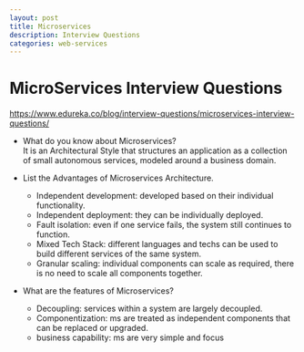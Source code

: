 ```yaml
---
layout: post
title: Microservices
description: Interview Questions
categories: web-services
---
```


# MicroServices Interview Questions

https://www.edureka.co/blog/interview-questions/microservices-interview-questions/

* What do you know about Microservices?  
It is an Architectural Style that structures an application as a collection of small autonomous services, modeled around a business domain.


* List the Advantages of Microservices Architecture.
	* Independent development: developed based on their individual functionality.
	* Independent deployment: they can be individually deployed.
	* Fault isolation: even if one service fails, the system still continues to function.
	* Mixed Tech Stack: different languages and techs can be used to build different 
	services of the same system.
	* Granular scaling: individual components can scale as required, 
	there is no need to scale all components together.

* What are the features of Microservices?
	* Decoupling: services within a system are largely decoupled.
	* Componentization: ms are treated as independent components that can be replaced or upgraded.
	* business capability: ms are very simple and focus
	
	
